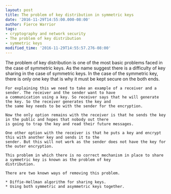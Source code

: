 ```yaml
---
layout: post
title: The problem of key distribution in symmetric keys
date: '2016-11-29T14:55:00.000-08:00'
author: Fierce Warrior
tags:
- cryptography and network security
- The problem of key distribution
- symmetric keys
modified_time: '2016-11-29T14:55:57.276-08:00'
---
```

The problem of key distribution is one of the most basic problems faced in the case of symmetric keys. As the
    name suggest there is a difficulty of key sharing in the case of symmetric keys. In the case of the symmetric key,
    there is only one key that is why it must be kept secure on the both ends.

    For explaining this we need to take an example of a receiver and a sender. The receiver and the sender want to have
    a communication using a key. So receiver says that he will generate the key. So the receiver generates the key and
    the same key needs to be with the sender for the encryption.

    Now the only option remains with the receiver is that he sends the key in the public and hopes that nobody out there
    is going to trap the key and read their future messages.

    One other option with the receiver is that he puts a key and encrypt this with another key and sends it to the
    sender. But this will not work as the sender does not have the key for the outer encryption.

    This problem in which there is no correct mechanism in place to share a symmetric key is known as the problem of key
    distribution.

    There are two known ways of removing this problem.

    * Diffie-Hellman algorithm for sharing keys.
    * Using both symmetric and asymmetric keys together. 
